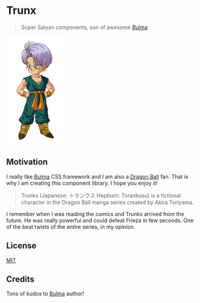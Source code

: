 # Trunx

> Super Saiyan components, son of awesome [Bulma]

<img src="./media/trunks.png" height="290"/>

## Motivation

I really like [Bulma] CSS framework and I am also a [Dragon Ball](https://en.wikipedia.org/wiki/Dragon_Ball) fan.
That is why I am creating this component library. I hope you enjoy it!

> Trunks (Japanese: トランクス Hepburn: Torankusu) is a fictional character in the Dragon Ball manga series created by Akira Toriyama.

I remember when I was reading the comics and Trunks arrived from the future. He was really powerful and could defeat Frieza in few seconds. One of the best twists of the entire series, in my opinion.

## License

[MIT](https://fibo.github.io/mit-license)

## Credits

Tons of kudos to [Bulma] author!

[Bulma]: https://bulma.io "Bulma CSS framework"
